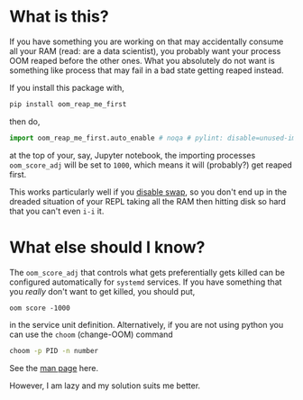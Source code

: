 # What is this?

If you have something you are working on that may accidentally consume
all your RAM (read: are a data scientist), you probably want your process
OOM reaped before the other ones. What you absolutely do not want is 
something like process that may fail in a bad state getting reaped instead.

If you install this package with,

```bash
pip install oom_reap_me_first
```

then do,

```python
import oom_reap_me_first.auto_enable # noqa # pylint: disable=unused-import
```

at the top of your, say, Jupyter notebook, the importing processes 
`oom_score_adj` will be set to `1000`, which means it will (probably?) 
get reaped first. 

This works particularly well if you [disable swap](https://graspingtech.com/disable-swap-ubuntu/), so you don't end up
in the dreaded situation of your REPL taking all the RAM then hitting
disk so hard that you can't even `i-i` it.

# What else should I know?


The `oom_score_adj` that controls what gets preferentially gets killed
can be configured automatically for `systemd` services. If you have something
that you *really* don't want to get killed, you should put,

```
oom score -1000
```

in the service unit definition. Alternatively, if you are not using python
you can use the `choom` (change-OOM) command

```bash
choom -p PID -n number
```

See the [man page](https://man7.org/linux/man-pages/man1/choom.1.html) here.

However, I am lazy and my solution suits me better.
